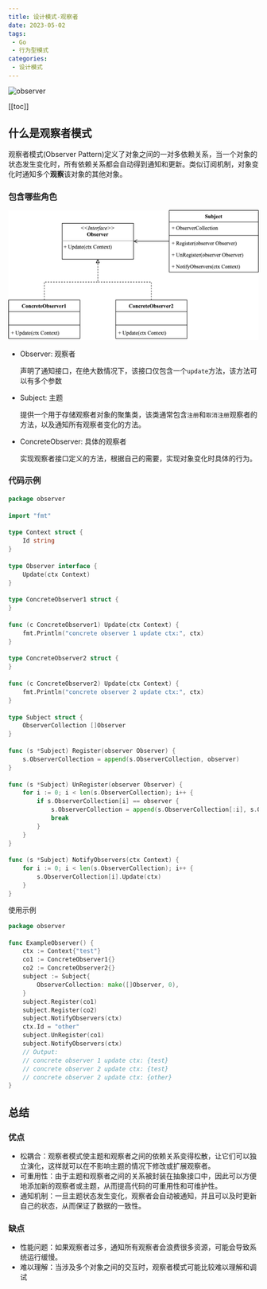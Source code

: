 ```yaml
---
title: 设计模式-观察者
date: 2023-05-02
tags:
 - Go
 - 行为型模式
categories:
 - 设计模式
---
```


![observer](https://refactoringguru.cn/images/patterns/content/observer/observer-2x.png)

<!-- more -->

[[toc]]

## 什么是观察者模式

观察者模式(Observer Pattern)定义了对象之间的一对多依赖关系，当一个对象的状态发生变化时，所有依赖关系都会自动得到通知和更新。类似订阅机制，对象变化时通知多个**观察**该对象的其他对象。

### 包含哪些角色

![observer](../images/observer.png)

- Observer: 观察者
  
  声明了通知接口，在绝大数情况下，该接口仅包含一个`update`方法，该方法可以有多个参数

- Subject: 主题
  
  提供一个用于存储观察者对象的聚集类，该类通常包含`注册`和`取消注册`观察者的方法，以及通知所有观察者变化的方法。

- ConcreteObserver: 具体的观察者
  
  实现观察者接口定义的方法，根据自己的需要，实现对象变化时具体的行为。

### 代码示例

```go
package observer

import "fmt"

type Context struct {
	Id string
}

type Observer interface {
	Update(ctx Context)
}

type ConcreteObserver1 struct {
}

func (c ConcreteObserver1) Update(ctx Context) {
	fmt.Println("concrete observer 1 update ctx:", ctx)
}

type ConcreteObserver2 struct {
}

func (c ConcreteObserver2) Update(ctx Context) {
	fmt.Println("concrete observer 2 update ctx:", ctx)
}

type Subject struct {
	ObserverCollection []Observer
}

func (s *Subject) Register(observer Observer) {
	s.ObserverCollection = append(s.ObserverCollection, observer)
}

func (s *Subject) UnRegister(observer Observer) {
	for i := 0; i < len(s.ObserverCollection); i++ {
		if s.ObserverCollection[i] == observer {
			s.ObserverCollection = append(s.ObserverCollection[:i], s.ObserverCollection[i+1:]...)
			break
		}
	}
}

func (s *Subject) NotifyObservers(ctx Context) {
	for i := 0; i < len(s.ObserverCollection); i++ {
		s.ObserverCollection[i].Update(ctx)
	}
}
```

使用示例

```go
package observer

func ExampleObserver() {
	ctx := Context{"test"}
	co1 := ConcreteObserver1{}
	co2 := ConcreteObserver2{}
	subject := Subject{
		ObserverCollection: make([]Observer, 0),
	}
	subject.Register(co1)
	subject.Register(co2)
	subject.NotifyObservers(ctx)
	ctx.Id = "other"
	subject.UnRegister(co1)
	subject.NotifyObservers(ctx)
	// Output:
	// concrete observer 1 update ctx: {test}
	// concrete observer 2 update ctx: {test}
	// concrete observer 2 update ctx: {other}
}
```

## 总结

### 优点

- 松耦合：观察者模式使主题和观察者之间的依赖关系变得松散，让它们可以独立演化，这样就可以在不影响主题的情况下修改或扩展观察者。
- 可重用性：由于主题和观察者之间的关系被封装在抽象接口中，因此可以方便地添加新的观察者或主题，从而提高代码的可重用性和可维护性。
- 通知机制：一旦主题状态发生变化，观察者会自动被通知，并且可以及时更新自己的状态，从而保证了数据的一致性。

### 缺点

- 性能问题：如果观察者过多，通知所有观察者会浪费很多资源，可能会导致系统运行缓慢。
- 难以理解：当涉及多个对象之间的交互时，观察者模式可能比较难以理解和调试
  